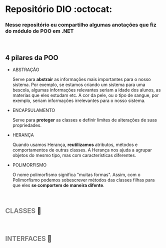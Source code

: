 # Repositório DIO :octocat:

### Nesse repositório eu compartilho algumas anotações que fiz do módulo de POO em .NET

<br>

## 4 pilares da POO

- ABSTRAÇÃO
    
    Serve para <b>abstrair</b> as informações mais importantes para o nosso sistema. Por exemplo, se estamos criando um sistema para uma bescola, algumas informações relevantes seriam a idade dos alunos, as materias que eles estudam etc. A cor da pele, ou o tipo de sangue, por exemplo, seriam informações irrelevantes para o nosso sistema.

- ENCAPSULAMENTO

    Serve para <b>proteger</b> as classes e definir limites de alterações de suas propriedades.

- HERANÇA

    Quando usamos Herança, <b>reutilizamos</b> atributos, métodos e comportamentos de outras classes. A Herança nos ajuda a agrupar objetos do mesmo tipo, mas com características diferentes.

- POLIMORFISMO

    O nome polimorfismo significa "muitas formas". Assim, com o Polimorfismo podemos sobescrever métodos das classes filhas para que eles <b>se comportem de maneira difente</b>.

<br>

## <span style="color: gray">CLASSES</span> :construction:

<br>

## <span style="color: gray">INTERFACES</span> :bookmark_tabs: